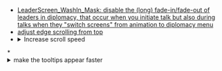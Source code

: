 * [LeaderScreen_WashIn_Mask: disable the (long) fade-in/fade-out of leaders in diplomacy, that occur when you initiate talk but also during talks when they "switch screens" from animation to diplomacy menu](https://www.reddit.com/r/civ/comments/58tbvd/list_of_answers_to_bugs_and_ui_issues_answers_to/d96u9fc/?context=3)
* [adjust edge scrolling from top](http://gaming.stackexchange.com/questions/288897/is-there-any-way-to-adjust-edge-scrolling)
* <details>
    <summary>Increase scroll speed</summary>
    <p>
    1. Go to `..\Sid Meiers Civilization VI\Base\Assets\UI`.
    2. Open `WorldInput.lua`. 
    3. change following value to 2:  
    ```lua  
    local PAN_SPEED :number = 1;  
    ```
</p>
</details>
* <details>
    <summary>make the tooltips appear faster</summary>
    <p>
    1. Go to `..\Sid Meier’s Civilization VI\Base\Assets\UI\ToolTips`.
    2. Open `PlotToolTip.lua`. 
    3. Change following value to 0.2:  
    ```lua  
    local TIME_DEFAULT_PAUSE :number = 1.1;  
    ```  
    4. In the same folder, open `PlotToolTip.xml`.
    5. Change the number in `Speed="4"` to whatever you want (higher = faster).
</p>
</details>
